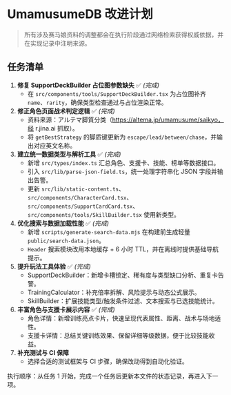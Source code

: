 # UmamusumeDB 改进计划

> 所有涉及赛马娘资料的调整都会在执行阶段通过网络检索获得权威依据，并在实现记录中注明来源。

## 任务清单

1. **修复 SupportDeckBuilder 占位图参数缺失** ✅ *(完成)*
   - 在 `src/components/tools/SupportDeckBuilder.tsx` 为占位图补齐 `name`、`rarity`，确保类型检查通过与占位渲染正常。
2. **修正角色页面战术判定逻辑** ✅ *(完成)*
   - 资料来源：アルテマ脚質分类（https://altema.jp/umamusume/saikyo，经 r.jina.ai 抓取）。
   - 将 `getBestStrategy` 的脚质键更新为 `escape/lead/between/chase`，并输出对应英文名称。
3. **建立统一数据类型与解析工具** ✅ *(完成)*
   - 新增 `src/types/index.ts` 汇总角色、支援卡、技能、榜单等数据接口。
   - 引入 `src/lib/parse-json-field.ts`，统一处理字符串化 JSON 字段并输出告警。
   - 更新 `src/lib/static-content.ts`、`src/components/CharacterCard.tsx`、`src/components/SupportCardCard.tsx`、`src/components/tools/SkillBuilder.tsx` 使用新类型。
4. **优化搜索与数据加载性能** ✅ *(完成)*
   - 新增 `scripts/generate-search-data.mjs` 在构建前生成轻量 `public/search-data.json`。
   - `Header` 搜索模块改用本地缓存 + 6 小时 TTL，并在离线时提供基础导航提示。
5. **提升玩法工具体验** ✅ *(完成)*
   - SupportDeckBuilder：新增卡槽锁定、稀有度与类型缺口分析、重复卡告警。
   - TrainingCalculator：补充倍率拆解、风险提示与动态公式展示。
   - SkillBuilder：扩展技能类型/触发条件过滤、文本搜索与已选技能统计。
6. **丰富角色与支援卡展示内容** ✅ *(完成)*
   - 角色详情：新增训练亮点卡片，快速呈现代表属性、距离、战术与场地适性。
   - 支援卡详情：总结关键训练效果、保留详细等级数据，便于比较技能收益。
7. **补充测试与 CI 保障**
   - 选择合适的测试框架与 CI 步骤，确保改动得到自动化验证。

执行顺序：从任务 1 开始，完成一个任务后更新本文件的状态记录，再进入下一项。
